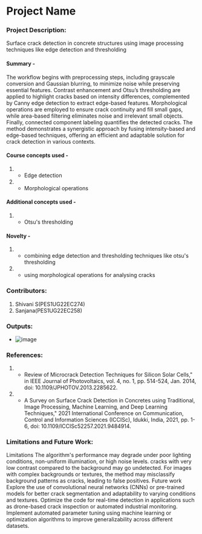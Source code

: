 # Project Name

### Project Description: 
Surface crack detection in concrete structures using image processing techniques like edge detection and thresholding
#### Summary - 
The workflow begins with preprocessing steps, including grayscale conversion and Gaussian blurring, to minimize noise while preserving essential features. 
Contrast enhancement and Otsu’s thresholding are applied to highlight cracks based on intensity differences, complemented by Canny edge detection to extract edge-based features. 
Morphological operations are employed to ensure crack continuity and fill small gaps, while area-based filtering eliminates noise and irrelevant small objects. Finally, connected component labeling quantifies the detected cracks. 
The method demonstrates a synergistic approach by fusing intensity-based and edge-based techniques, offering an efficient and adaptable solution for crack detection in various contexts.


#### Course concepts used - 
1. - Edge detection
2. - Morphological operations

   
#### Additional concepts used -
1. - Otsu's thresholding

#### Novelty - 
1. - combining edge detection and thresholding techniques like otsu's thresholding
2. - using morphological operations for analysing cracks
   
### Contributors:
1. Shivani S(PES1UG22EC274)
2. Sanjana(PES1UG22EC258)

### Outputs:

* ![image](https://github.com/user-attachments/assets/7a0379b1-e4a9-471e-9ee9-dd89373148ac)


### References:
1. - Review of Microcrack Detection Techniques for Silicon Solar Cells," in IEEE Journal of Photovoltaics, vol. 4, no. 1, pp. 514-524, Jan. 2014, doi: 10.1109/JPHOTOV.2013.2285622.
2. - A Survey on Surface Crack Detection in Concretes using Traditional, Image Processing, Machine Learning, and Deep Learning Techniques," 2021 International Conference on Communication, Control and Information Sciences (ICCISc), Idukki, India, 2021, pp. 1-6, doi: 10.1109/ICCISc52257.2021.9484914.
   
### Limitations and Future Work:
Limitations
The algorithm's performance may degrade under poor lighting conditions, non-uniform illumination, or high noise levels. 
cracks with very low contrast compared to the background may go undetected.
For images with complex backgrounds or textures, the method may misclassify background patterns as cracks, leading to false positives.
Future work
Explore the use of convolutional neural networks (CNNs) or pre-trained models for better crack segmentation and adaptability to varying conditions and textures.
Optimize the code for real-time detection in applications such as drone-based crack inspection or automated industrial monitoring.
Implement automated parameter tuning using machine learning or optimization algorithms to improve generalizability across different datasets.
